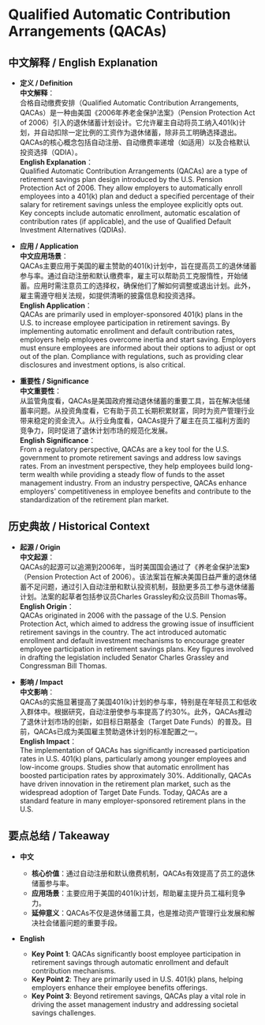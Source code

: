 # Qualified Automatic Contribution Arrangements (QACAs)

## 中文解释 / English Explanation

* **定义 / Definition**  
  **中文解释**：  
  合格自动缴费安排（Qualified Automatic Contribution Arrangements, QACAs）是一种由美国《2006年养老金保护法案》（Pension Protection Act of 2006）引入的退休储蓄计划设计。它允许雇主自动将员工纳入401(k)计划，并自动扣除一定比例的工资作为退休储蓄，除非员工明确选择退出。QACAs的核心概念包括自动注册、自动缴费率递增（如适用）以及合格默认投资选择（QDIA）。  
  **English Explanation**：  
  Qualified Automatic Contribution Arrangements (QACAs) are a type of retirement savings plan design introduced by the U.S. Pension Protection Act of 2006. They allow employers to automatically enroll employees into a 401(k) plan and deduct a specified percentage of their salary for retirement savings unless the employee explicitly opts out. Key concepts include automatic enrollment, automatic escalation of contribution rates (if applicable), and the use of Qualified Default Investment Alternatives (QDIAs).

* **应用 / Application**  
  **中文应用场景**：  
  QACAs主要应用于美国的雇主赞助的401(k)计划中，旨在提高员工的退休储蓄参与率。通过自动注册和默认缴费率，雇主可以帮助员工克服惰性，开始储蓄。应用时需注意员工的选择权，确保他们了解如何调整或退出计划。此外，雇主需遵守相关法规，如提供清晰的披露信息和投资选择。  
  **English Application**：  
  QACAs are primarily used in employer-sponsored 401(k) plans in the U.S. to increase employee participation in retirement savings. By implementing automatic enrollment and default contribution rates, employers help employees overcome inertia and start saving. Employers must ensure employees are informed about their options to adjust or opt out of the plan. Compliance with regulations, such as providing clear disclosures and investment options, is also critical.

* **重要性 / Significance**  
  **中文重要性**：  
  从监管角度看，QACAs是美国政府推动退休储蓄的重要工具，旨在解决低储蓄率问题。从投资角度看，它有助于员工长期积累财富，同时为资产管理行业带来稳定的资金流入。从行业角度看，QACAs提升了雇主在员工福利方面的竞争力，同时促进了退休计划市场的规范化发展。  
  **English Significance**：  
  From a regulatory perspective, QACAs are a key tool for the U.S. government to promote retirement savings and address low savings rates. From an investment perspective, they help employees build long-term wealth while providing a steady flow of funds to the asset management industry. From an industry perspective, QACAs enhance employers' competitiveness in employee benefits and contribute to the standardization of the retirement plan market.

## 历史典故 / Historical Context

* **起源 / Origin**  
  **中文起源**：  
  QACAs的起源可以追溯到2006年，当时美国国会通过了《养老金保护法案》（Pension Protection Act of 2006）。该法案旨在解决美国日益严重的退休储蓄不足问题，通过引入自动注册和默认投资机制，鼓励更多员工参与退休储蓄计划。法案的起草者包括参议员Charles Grassley和众议员Bill Thomas等。  
  **English Origin**：  
  QACAs originated in 2006 with the passage of the U.S. Pension Protection Act, which aimed to address the growing issue of insufficient retirement savings in the country. The act introduced automatic enrollment and default investment mechanisms to encourage greater employee participation in retirement savings plans. Key figures involved in drafting the legislation included Senator Charles Grassley and Congressman Bill Thomas.

* **影响 / Impact**  
  **中文影响**：  
  QACAs的实施显著提高了美国401(k)计划的参与率，特别是在年轻员工和低收入群体中。根据研究，自动注册使参与率提高了约30%。此外，QACAs推动了退休计划市场的创新，如目标日期基金（Target Date Funds）的普及。目前，QACAs已成为美国雇主赞助退休计划的标准配置之一。  
  **English Impact**：  
  The implementation of QACAs has significantly increased participation rates in U.S. 401(k) plans, particularly among younger employees and low-income groups. Studies show that automatic enrollment has boosted participation rates by approximately 30%. Additionally, QACAs have driven innovation in the retirement plan market, such as the widespread adoption of Target Date Funds. Today, QACAs are a standard feature in many employer-sponsored retirement plans in the U.S.

## 要点总结 / Takeaway

* **中文**  
  - **核心价值**：通过自动注册和默认缴费机制，QACAs有效提高了员工的退休储蓄参与率。  
  - **应用场景**：主要应用于美国的401(k)计划，帮助雇主提升员工福利竞争力。  
  - **延伸意义**：QACAs不仅是退休储蓄工具，也是推动资产管理行业发展和解决社会储蓄问题的重要手段。  

* **English**  
  - **Key Point 1**: QACAs significantly boost employee participation in retirement savings through automatic enrollment and default contribution mechanisms.  
  - **Key Point 2**: They are primarily used in U.S. 401(k) plans, helping employers enhance their employee benefits offerings.  
  - **Key Point 3**: Beyond retirement savings, QACAs play a vital role in driving the asset management industry and addressing societal savings challenges.